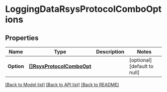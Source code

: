 # LoggingDataRsysProtocolComboOptions

## Properties
Name | Type | Description | Notes
------------ | ------------- | ------------- | -------------
**Option** | [**[]RsysProtocolComboOpt**](RsysProtocolCombo_opt.md) |  | [optional] [default to null]

[[Back to Model list]](../README.md#documentation-for-models) [[Back to API list]](../README.md#documentation-for-api-endpoints) [[Back to README]](../README.md)

